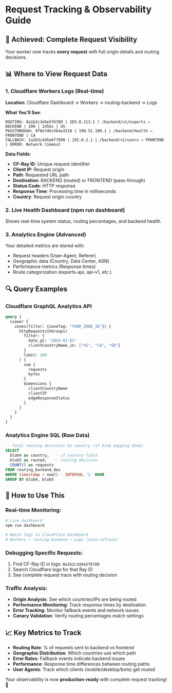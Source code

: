 # Request Tracking & Observability Guide

## 🎯 **Achieved: Complete Request Visibility**

Your worker now tracks **every request** with full origin details and routing decisions.

## 📊 **Where to View Request Data**

### 1. **Cloudflare Workers Logs** (Real-time)
**Location**: Cloudflare Dashboard → Workers → routing-backend → Logs

**What You'll See**:
```
ROUTING: 8a1b2c3d4e5f6789 | 203.0.113.1 | /backend/v1/experts → BACKEND | 200 | 245ms | US
PASSTHROUGH: 9f8e7d6c5b4a3210 | 198.51.100.1 | /backend/health → FRONTEND | CA  
FALLBACK: 1a2b3c4d5e6f7890 | 192.0.2.1 | /backend/v1/users → FRONTEND | ERROR: Network timeout
```

**Data Fields**:
- **CF-Ray ID**: Unique request identifier  
- **Client IP**: Request origin
- **Path**: Requested URL path
- **Destination**: BACKEND (routed) or FRONTEND (pass-through)
- **Status Code**: HTTP response
- **Response Time**: Processing time in milliseconds
- **Country**: Request origin country

### 2. **Live Health Dashboard** (npm run dashboard)
Shows real-time system status, routing percentages, and backend health.

### 3. **Analytics Engine** (Advanced)
Your detailed metrics are stored with:
- Request headers (User-Agent, Referer)
- Geographic data (Country, Data Center, ASN)
- Performance metrics (Response times)
- Route categorization (experts-api, api-v1, etc.)

## 🔍 **Query Examples**

### Cloudflare GraphQL Analytics API
```graphql
query {
  viewer {
    zones(filter: {zoneTag: "YOUR_ZONE_ID"}) {
      httpRequests1hGroups(
        filter: {
          date_gt: "2024-01-01"
          clientCountryName_in: ["US", "CA", "GB"]
        }
        limit: 100
      ) {
        sum {
          requests
          bytes
        }
        dimensions {
          clientCountryName
          clientIP
          edgeResponseStatus
        }
      }
    }
  }
}
```

### Analytics Engine SQL (Raw Data)
```sql
-- Total routing decisions by country (if blob mapping done)
SELECT 
  blob4 as country,  -- cf_country field
  blob5 as routed,   -- routing decision  
  COUNT() as requests
FROM routing_backend_dev 
WHERE timestamp > now() - INTERVAL '1' HOUR
GROUP BY blob4, blob5
```

## 🚀 **How to Use This**

### Real-time Monitoring:
```bash
# Live dashboard
npm run dashboard

# Watch logs in Cloudflare Dashboard
# Workers → routing-backend → Logs (auto-refresh)
```

### Debugging Specific Requests:
1. Find CF-Ray ID in logs: `8a1b2c3d4e5f6789`
2. Search Cloudflare logs for that Ray ID
3. See complete request trace with routing decision

### Traffic Analysis:
- **Origin Analysis**: See which countries/IPs are being routed
- **Performance Monitoring**: Track response times by destination
- **Error Tracking**: Monitor fallback events and network issues
- **Canary Validation**: Verify routing percentages match settings

## 📈 **Key Metrics to Track**

- **Routing Rate**: % of requests sent to backend vs frontend
- **Geographic Distribution**: Which countries use which path
- **Error Rates**: Fallback events indicate backend issues
- **Performance**: Response time differences between routing paths
- **User Agents**: Track which clients (mobile/desktop/bots) get routed

Your observability is now **production-ready** with complete request tracking! 🎯